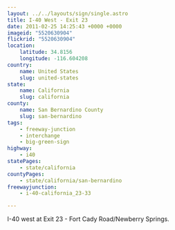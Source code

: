 ```yaml
---
layout: ../../layouts/sign/single.astro
title: I-40 West - Exit 23
date: 2011-02-25 14:25:43 +0000 +0000
imageid: "5520630904"
flickrid: "5520630904"
location:
    latitude: 34.8156
    longitude: -116.604208
country:
    name: United States
    slug: united-states
state:
    name: California
    slug: california
county:
    name: San Bernardino County
    slug: san-bernardino
tags:
    - freeway-junction
    - interchange
    - big-green-sign
highway:
    - i40
statePages:
    - state/california
countyPages:
    - state/california/san-bernardino
freewayjunction:
    - i-40-california_23-33

---
```

I-40 west at Exit 23 - Fort Cady Road/Newberry Springs.